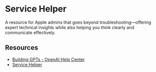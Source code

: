 # Service Helper
 
A resource for Apple admins that goes beyond troubleshooting—offering expert technical insights while also helping you think clearly and communicate effectively.

## Resources

* [Building GPTs - OpenAI Help Center](https://help.openai.com/en/collections/8475422-building-gpts)
* [Service Helper](https://chatgpt.com/g/g-67c4c0926ca88191b3d83d513c2e183d-service-helper)
